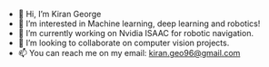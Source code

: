 - 👋 Hi, I’m Kiran George
- 👀 I’m interested in Machine learning, deep learning and robotics!
- 🌱 I’m currently working on Nvidia ISAAC for robotic navigation.
- 💞️ I’m looking to collaborate on computer vision projects.
- 📫 You can reach me on my email: kiran.geo96@gmail.com

<!---
Kirang96/Kirang96 is a ✨ special ✨ repository because its `README.md` (this file) appears on your GitHub profile.
You can click the Preview link to take a look at your changes.
--->
